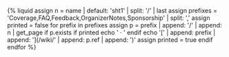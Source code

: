 {% liquid
assign n = name | default: 'sht1' | split: '/' | last
assign prefixes = 'Coverage,FAQ,Feedback,OrganizerNotes,Sponsorship' | split: ','
assign printed = false
for prefix in prefixes
  assign p = prefix | append: '/' | append: n | get_page
  if p.exists
    if printed
      echo ' &middot; '
    endif
    echo '[' | append: prefix | append: '](/wiki/' | append: p.ref | append: ')'
    assign printed = true
  endif
endfor
%}